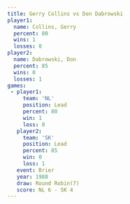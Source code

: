 ```yaml
---
title: Gerry Collins vs Don Dabrowski
player1:              
  name: Collins, Gerry
  percent: 80         
  wins: 1             
  losses: 0           
player2:              
  name: Dabrowski, Don
  percent: 85         
  wins: 0             
  losses: 1           
games:
 - player1:        
     team: 'NL'    
     position: Lead
     percent: 80   
     win: 1        
     loss: 0       
   player2:        
     team: 'SK'    
     position: Lead
     percent: 85   
     win: 0        
     loss: 1       
   event: Brier        
   year: 1988          
   draw: Round Robin(7)
   score: NL 6 - SK 4  
---
```

